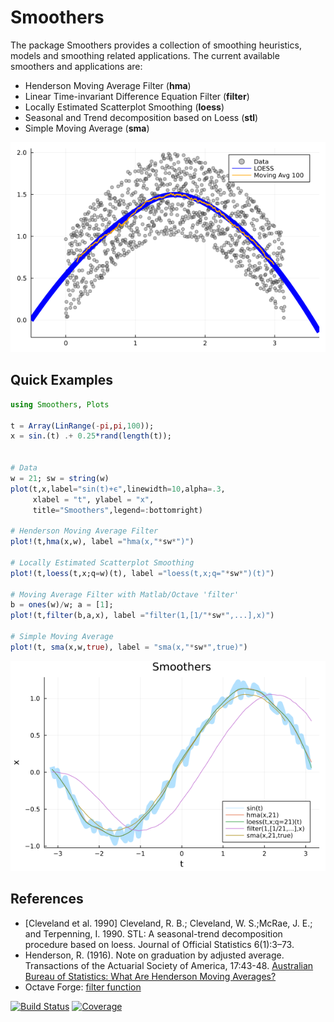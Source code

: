 # Smoothers

The package Smoothers provides a collection of smoothing heuristics, models and smoothing related applications. The current available smoothers and applications are:

* Henderson Moving Average Filter (**hma**)
* Linear Time-invariant Difference Equation Filter (**filter**)
* Locally Estimated Scatterplot Smoothing (**loess**)
* Seasonal and Trend decomposition based on Loess (**stl**) 
* Simple Moving Average (**sma**)

<img src="./docs/src/images/smoothers.png">

## Quick Examples

```julia
using Smoothers, Plots

t = Array(LinRange(-pi,pi,100));
x = sin.(t) .+ 0.25*rand(length(t));


# Data
w = 21; sw = string(w)
plot(t,x,label="sin(t)+ϵ",linewidth=10,alpha=.3,
     xlabel = "t", ylabel = "x",
     title="Smoothers",legend=:bottomright)

# Henderson Moving Average Filter
plot!(t,hma(x,w), label ="hma(x,"*sw*")")

# Locally Estimated Scatterplot Smoothing
plot!(t,loess(t,x;q=w)(t), label ="loess(t,x;q="*sw*")(t)")

# Moving Average Filter with Matlab/Octave 'filter'
b = ones(w)/w; a = [1];
plot!(t,filter(b,a,x), label ="filter(1,[1/"*sw*",...],x)")

# Simple Moving Average
plot!(t, sma(x,w,true), label = "sma(x,"*sw*",true)")

```
<img src="./docs/src/images/smoothers_examples.png">

## References

* [Cleveland et al. 1990]  Cleveland,  R.  B.;  Cleveland,  W.  S.;McRae, J. E.; and Terpenning, I.  1990.  STL: A seasonal-trend decomposition procedure based on loess. Journal of Official Statistics 6(1):3–73.
* Henderson, R. (1916). Note on graduation by adjusted average. Transactions of the Actuarial Society of America, 17:43-48. [Australian Bureau of Statistics: What Are Henderson Moving Averages?](https://www.abs.gov.au/websitedbs/d3310114.nsf/4a256353001af3ed4b2562bb00121564/5fc845406def2c3dca256ce100188f8e!OpenDocument#:~:text=WHAT%20ARE%20HENDERSON%20MOVING%20AVERAGES%3F)
* Octave Forge: [filter function](https://octave.sourceforge.io/octave/function/filter.html)

[![Build Status](https://github.com/viraltux/Smoothers.jl/workflows/CI/badge.svg)](https://github.com/viraltux/Smoothers.jl/actions)
[![Coverage](https://codecov.io/gh/viraltux/Smoothers.jl/branch/master/graph/badge.svg)](https://codecov.io/gh/viraltux/Smoothers.jl)
